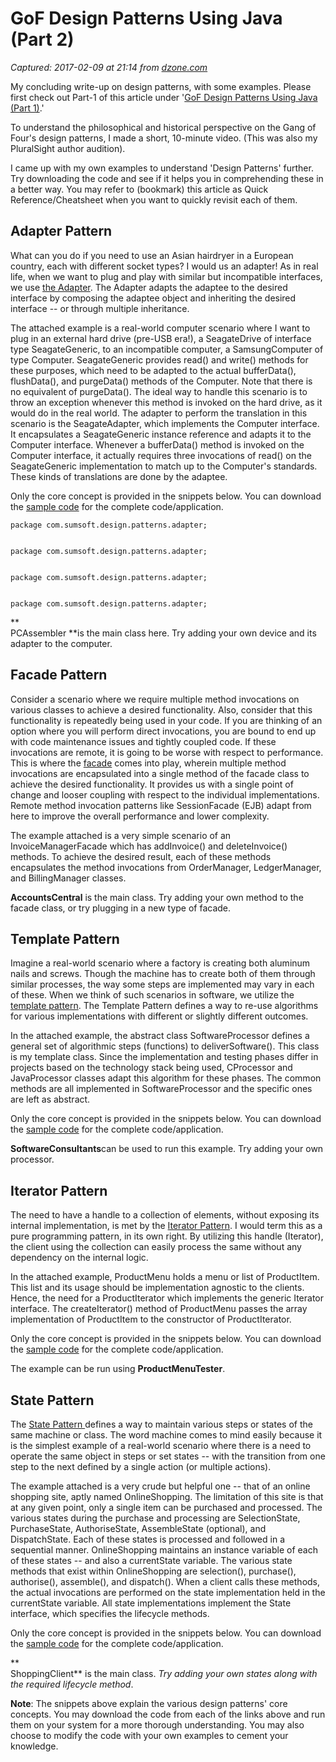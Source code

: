 # GoF Design Patterns Using Java (Part 2)

_Captured: 2017-02-09 at 21:14 from [dzone.com](https://dzone.com/articles/gof-design-patterns-using-java-02?edition=267886&utm_source=Daily%20Digest&utm_medium=email&utm_campaign=dd%202017-02-09)_

My concluding write-up on design patterns, with some examples. Please first check out Part-1 of this article under '[GoF Design Patterns Using Java (Part 1)](https://dzone.com/articles/gof-design-patterns-using-java-part-1).'

To understand the philosophical and historical perspective on the Gang of Four's design patterns, I made a short, 10-minute video. (This was also my PluralSight author audition).

I came up with my own examples to understand 'Design Patterns' further. Try downloading the code and see if it helps you in comprehending these in a better way. You may refer to (bookmark) this article as Quick Reference/Cheatsheet when you want to quickly revisit each of them.

## **Adapter Pattern**

What can you do if you need to use an Asian hairdryer in a European country, each with different socket types? I would us an adapter! As in real life, when we want to plug and play with similar but incompatible interfaces, we use [the Adapter](http://www.sumithpuri.me/coderanch/adapter.jar). The Adapter adapts the adaptee to the desired interface by composing the adaptee object and inheriting the desired interface -- or through multiple inheritance.

The attached example is a real-world computer scenario where I want to plug in an external hard drive (pre-USB era!), a SeagateDrive of interface type SeagateGeneric, to an incompatible computer, a SamsungComputer of type Computer. SeagateGeneric provides read() and write() methods for these purposes, which need to be adapted to the actual bufferData(), flushData(), and purgeData() methods of the Computer. Note that there is no equivalent of purgeData(). The ideal way to handle this scenario is to throw an exception whenever this method is invoked on the hard drive, as it would do in the real world. The adapter to perform the translation in this scenario is the SeagateAdapter, which implements the Computer interface. It encapsulates a SeagateGeneric instance reference and adapts it to the Computer interface. Whenever a bufferData() method is invoked on the Computer interface, it actually requires three invocations of read() on the SeagateGeneric implementation to match up to the Computer's standards. These kinds of translations are done by the adaptee.

Only the core concept is provided in the snippets below. You can download the [sample code](http://www.sumithpuri.me/coderanch/adapter.jar) for the complete code/application.
    
    
    package com.sumsoft.design.patterns.adapter;
    
    
    package com.sumsoft.design.patterns.adapter;
    
    
    package com.sumsoft.design.patterns.adapter;
    
    
    package com.sumsoft.design.patterns.adapter;

**  
PCAssembler **is the main class here. Try adding your own device and its adapter to the computer.

## **Facade Pattern**

Consider a scenario where we require multiple method invocations on various classes to achieve a desired functionality. Also, consider that this functionality is repeatedly being used in your code. If you are thinking of an option where you will perform direct invocations, you are bound to end up with code maintenance issues and tightly coupled code. If these invocations are remote, it is going to be worse with respect to performance. This is where the [facade](http://www.sumithpuri.me/coderanch/facade.jar) comes into play, wherein multiple method invocations are encapsulated into a single method of the facade class to achieve the desired functionality. It provides us with a single point of change and looser coupling with respect to the individual implementations. Remote method invocation patterns like SessionFacade (EJB) adapt from here to improve the overall performance and lower complexity.

The example attached is a very simple scenario of an InvoiceManagerFacade which has addInvoice() and deleteInvoice() methods. To achieve the desired result, each of these methods encapsulates the method invocations from OrderManager, LedgerManager, and BillingManager classes.

**AccountsCentral** is the main class. Try adding your own method to the facade class, or try plugging in a new type of facade.

## **Template Pattern**

Imagine a real-world scenario where a factory is creating both aluminum nails and screws. Though the machine has to create both of them through similar processes, the way some steps are implemented may vary in each of these. When we think of such scenarios in software, we utilize the [template pattern](http://www.sumithpuri.me/coderanch/template.jar). The Template Pattern defines a way to re-use algorithms for various implementations with different or slightly different outcomes.

In the attached example, the abstract class SoftwareProcessor defines a general set of algorithmic steps (functions) to deliverSoftware(). This class is my template class. Since the implementation and testing phases differ in projects based on the technology stack being used, CProcessor and JavaProcessor classes adapt this algorithm for these phases. The common methods are all implemented in SoftwareProcessor and the specific ones are left as abstract.

Only the core concept is provided in the snippets below. You can download the [sample code](http://www.sumithpuri.me/coderanch/template.jar) for the complete code/application.

**SoftwareConsultants**can be used to run this example. Try adding your own processor.

## **Iterator Pattern**

The need to have a handle to a collection of elements, without exposing its internal implementation, is met by the [Iterator Pattern](http://www.sumithpuri.me/coderanch/iterator.jar). I would term this as a pure programming pattern, in its own right. By utilizing this handle (Iterator), the client using the collection can easily process the same without any dependency on the internal logic.

In the attached example, ProductMenu holds a menu or list of ProductItem. This list and its usage should be implementation agnostic to the clients. Hence, the need for a ProductIterator which implements the generic Iterator interface. The createIterator() method of ProductMenu passes the array implementation of ProductItem to the constructor of ProductIterator.

Only the core concept is provided in the snippets below. You can download the [sample code](http://www.sumithpuri.me/coderanch/iterator.jar) for the complete code/application.

The example can be run using **ProductMenuTester**.

## **State Pattern**

The [State Pattern ](http://www.sumithpuri.me/coderanch/state.jar)defines a way to maintain various steps or states of the same machine or class. The word machine comes to mind easily because it is the simplest example of a real-world scenario where there is a need to operate the same object in steps or set states -- with the transition from one step to the next defined by a single action (or multiple actions).

The example attached is a very crude but helpful one -- that of an online shopping site, aptly named OnlineShopping. The limitation of this site is that at any given point, only a single item can be purchased and processed. The various states during the purchase and processing are SelectionState, PurchaseState, AuthoriseState, AssembleState (optional), and DispatchState. Each of these states is processed and followed in a sequential manner. OnlineShopping maintains an instance variable of each of these states -- and also a currentState variable. The various state methods that exist within OnlineShopping are selection(), purchase(), authorise(), assemble(), and dispatch(). When a client calls these methods, the actual invocations are performed on the state implementation held in the currentState variable. All state implementations implement the State interface, which specifies the lifecycle methods.

Only the core concept is provided in the snippets below. You can download the [sample code](http://www.sumithpuri.me/coderanch/state.jar) for the complete code/application.

**  
ShoppingClient** is the main class. _Try adding your own states along with the required lifecycle method_.

**Note**: The snippets above explain the various design patterns' core concepts. You may download the code from each of the links above and run them on your system for a more thorough understanding. You may also choose to modify the code with your own examples to cement your knowledge.

